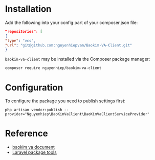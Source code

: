 # Installation

Add the following into your config part of your composer.json file:

```json
"repositories": [
{
"type": "vcs",
"url": "git@github.com:nguyenhiepvan/Baokim-VA-Client.git"
}
```

`baokim-va-client` may be installed via the Composer package manager:
```shell
composer require nguyenhiep/baokim-va-client
```

# Configuration

To configure the package you need to publish settings first:

```shell
php artisan vendor:publish --provider="Nguyenhiep\BaoKimVaClient\BaoKimVaClientServiceProvider"
```

# Reference

- [baokim va document](https://thuchiho.baokim.vn/docs/api#introduction)
- [Laravel package tools](https://github.com/spatie/laravel-package-tools)
